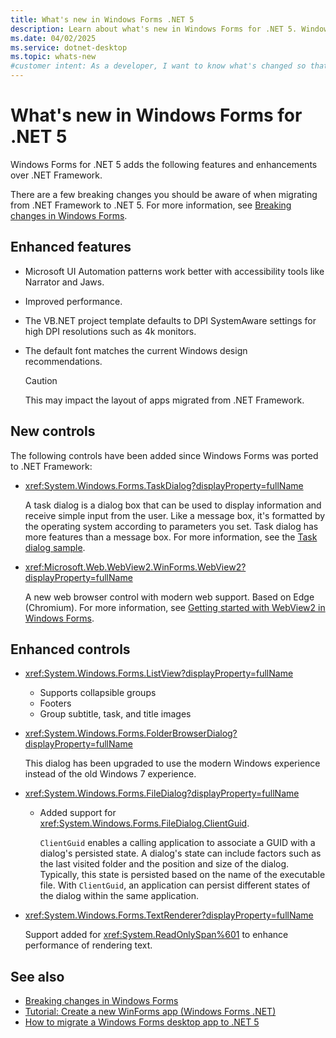 ```yaml
---
title: What's new in Windows Forms .NET 5
description: Learn about what's new in Windows Forms for .NET 5. Windows Forms. .NET provides new features and enhancements over .NET Framework.
ms.date: 04/02/2025
ms.service: dotnet-desktop
ms.topic: whats-new
#customer intent: As a developer, I want to know what's changed so that I can remain up-to-date.
---
```


# What's new in Windows Forms for .NET 5

Windows Forms for .NET 5 adds the following features and enhancements over .NET Framework.

There are a few breaking changes you should be aware of when migrating from .NET Framework to .NET 5. For more information, see [Breaking changes in Windows Forms](/dotnet/core/compatibility/winforms).

## Enhanced features

- Microsoft UI Automation patterns work better with accessibility tools like Narrator and Jaws.
- Improved performance.
- The VB.NET project template defaults to DPI SystemAware settings for high DPI resolutions such as 4k monitors.
- The default font matches the current Windows design recommendations.

  > [!CAUTION]
  > This may impact the layout of apps migrated from .NET Framework.

## New controls

The following controls have been added since Windows Forms was ported to .NET Framework:

- <xref:System.Windows.Forms.TaskDialog?displayProperty=fullName>

  A task dialog is a dialog box that can be used to display information and receive simple input from the user. Like a message box, it's formatted by the operating system according to parameters you set. Task dialog has more features than a message box. For more information, see the [Task dialog sample](https://github.com/dotnet/samples/tree/master/windowsforms/TaskDialogDemo).

- <xref:Microsoft.Web.WebView2.WinForms.WebView2?displayProperty=fullName>

  A new web browser control with modern web support. Based on Edge (Chromium). For more information, see [Getting started with WebView2 in Windows Forms](/microsoft-edge/webview2/gettingstarted/winforms).

## Enhanced controls

- <xref:System.Windows.Forms.ListView?displayProperty=fullName>

  - Supports collapsible groups
  - Footers
  - Group subtitle, task, and title images

- <xref:System.Windows.Forms.FolderBrowserDialog?displayProperty=fullName>

  This dialog has been upgraded to use the modern Windows experience instead of the old Windows 7 experience.

- <xref:System.Windows.Forms.FileDialog?displayProperty=fullName>

  - Added support for <xref:System.Windows.Forms.FileDialog.ClientGuid>.

    `ClientGuid` enables a calling application to associate a GUID with a dialog's persisted state. A dialog's state can include factors such as the last visited folder and the position and size of the dialog. Typically, this state is persisted based on the name of the executable file. With `ClientGuid`, an application can persist  different states of the dialog within the same application.

- <xref:System.Windows.Forms.TextRenderer?displayProperty=fullName>

  Support added for <xref:System.ReadOnlySpan%601> to enhance performance of rendering text.

## See also

- [Breaking changes in Windows Forms](/dotnet/core/compatibility/winforms)
- [Tutorial: Create a new WinForms app (Windows Forms .NET)](../get-started/create-app-visual-studio.md)
- [How to migrate a Windows Forms desktop app to .NET 5](../migration/index.md)
